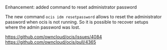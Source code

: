Enhancement: added command to reset administrator password

The new command `ocis idm resetpassword` allows to reset the administrator
password when ocis is not running. So it is possible to recover setups
where the admin password was lost.

https://github.com/owncloud/ocis/issues/4084
https://github.com/owncloud/ocis/pull/4365
